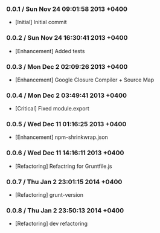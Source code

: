 ### 0.0.1 / Sun Nov 24 09:01:58 2013 +0400
* [Initial] Initial commit <br />

### 0.0.2 / Sun Nov 24 16:30:41 2013 +0400
* [Enhancement] Added tests <br />

### 0.0.3 / Mon Dec 2 02:09:26 2013 +0400
* [Enhancement] Google Closure Compiler + Source Map <br />

### 0.0.4 / Mon Dec 2 03:49:41 2013 +0400
* [Critical] Fixed module.export <br />

### 0.0.5 / Wed Dec 11 01:16:25 2013 +0400
* [Enhancement] npm-shrinkwrap.json <br />

### 0.0.6 / Wed Dec 11 14:16:11 2013 +0400
* [Refactoring] Refactring for Gruntfile.js <br />

### 0.0.7 / Thu Jan 2 23:01:15 2014 +0400
* [Refactoring] grunt-version <br />

### 0.0.8 / Thu Jan 2 23:50:13 2014 +0400
* [Refactoring] dev refactoring <br />
